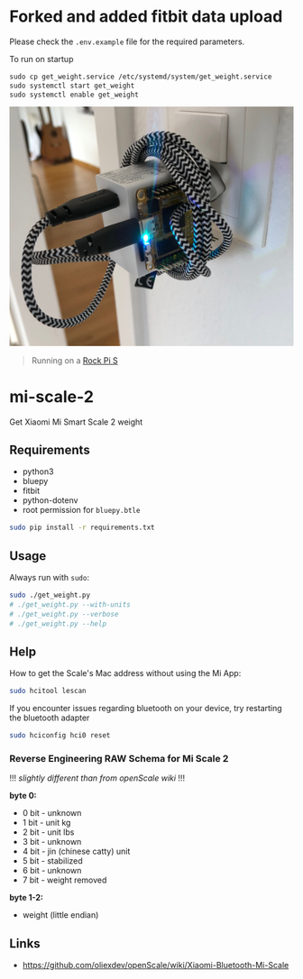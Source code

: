 # Forked and added fitbit data upload

Please check the `.env.example` file for the required parameters.

To run on startup

```
sudo cp get_weight.service /etc/systemd/system/get_weight.service
sudo systemctl start get_weight
sudo systemctl enable get_weight
```

![It works](images/it_works.jpg)

> Running on a [Rock Pi S](https://wiki.radxa.com/RockpiS)

# mi-scale-2

Get Xiaomi Mi Smart Scale 2 weight

## Requirements

- python3
- bluepy
- fitbit
- python-dotenv
- root permission for `bluepy.btle`

```bash
sudo pip install -r requirements.txt
```

## Usage

Always run with `sudo`:

```bash
sudo ./get_weight.py
# ./get_weight.py --with-units
# ./get_weight.py --verbose
# ./get_weight.py --help
```

## Help

How to get the Scale's Mac address without using the Mi App:

```bash
sudo hcitool lescan
```

If you encounter issues regarding bluetooth on your device, try restarting the bluetooth adapter

```bash
sudo hciconfig hci0 reset
```

### Reverse Engineering RAW Schema for Mi Scale 2

!!! _slightly different than from openScale wiki_ !!!

**byte 0:**

- 0 bit - unknown
- 1 bit - unit kg
- 2 bit - unit lbs
- 3 bit - unknown
- 4 bit - jin (chinese catty) unit
- 5 bit - stabilized
- 6 bit - unknown
- 7 bit - weight removed

**byte 1-2:**

- weight (little endian)

## Links

- https://github.com/oliexdev/openScale/wiki/Xiaomi-Bluetooth-Mi-Scale
